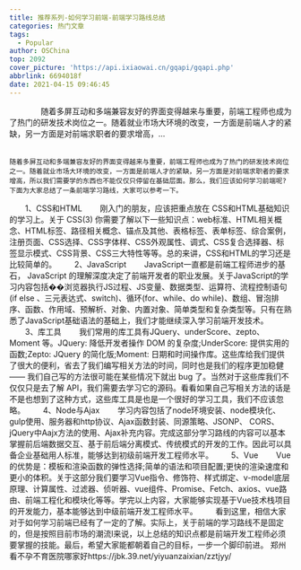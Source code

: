 ```yaml
---
title: 推荐系列-如何学习前端-前端学习路线总结
categories: 热门文章
tags:
  - Popular
author: OSChina
top: 2092
cover_picture: 'https://api.ixiaowai.cn/gqapi/gqapi.php'
abbrlink: 6694018f
date: 2021-04-15 09:46:45
---
```


&emsp;&emsp;　　随着多屏互动和多端兼容友好的界面变得越来与重要，前端工程师也成为了热门的研发技术岗位之一。随着就业市场大环境的改变，一方面是前端人才的紧缺，另一方面是对前端求职者的要求增高，...
<!-- more -->

                                                                                                                                                                                        　　随着多屏互动和多端兼容友好的界面变得越来与重要，前端工程师也成为了热门的研发技术岗位之一。随着就业市场大环境的改变，一方面是前端人才的紧缺，另一方面是对前端求职者的要求增高，所以我们需要学的东西也不能仅仅只停留在基础层面。那么，我们应该如何学习前端呢?下面为大家总结了一条前端学习路线，大家可以参考一下。 
　　1、CSS和HTML 
　　刚入门的朋友，应该把重点放在 CSS和HTML基础知识的学习上。关于 CSS(3) 你需要了解以下一些知识点：web标准、HTML相关概念、HTML标签、路径相关概念、锚点及其他、表格标签、表单标签、综合案例，注册页面、CSS选择、CSS字体样、CSS外观属性、调式、CSS复合选择器、标签显示模式、CSS背景、CSS三大特性等等。总的来讲，CSS和HTML的学习还是比较简单的。 
　　2、JavaScript 
　　JavaScript一直都是前端工程师进步的基石， JavaScript 的理解深度决定了前端开发者的职业发展。关于JavaScript的学习内容包括��浏览器执行JS过程、JS变量、数据类型、运算符、流程控制语句(if else 、三元表达式、switch)、循环(for、while、do while)、数组、冒泡排序、函数、作用域、预解析、对象、内置对象、简单类型和复杂类型等。只有在熟悉了JavaScript基础语法的基础上，我们才能继续深入学习前端开发技术。 
　　3、库工具 
　　我们常用的库工具有JQuery、underScore、zepto、Moment 等。JQuery: 降低开发者操作 DOM 的复杂度;UnderScore: 提供实用的函数;Zepto: JQuery 的简化版;Moment: 日期和时间操作库。这些库给我们提供了很大的便利，省去了我们编写相关方法的时间，同时也是我们的程序更加稳健 —— 我们自己写的方法很可能在某些情况下就出 bug 了。当然对于这些库我们不仅仅只是去了解 API，我们需要去学习它的源码。看看如果自己写相关方法的话是不是也想到了这种方式，这些库工具是也是一个很好的学习工具，我们不应该忽略。 
　　4、Node与Ajax 
　　学习内容包括了node环境安装、node模块化、gulp使用、服务器和http协议、Ajax函数封装、同源策略、JSONP、 CORS、jQuery中Aajx方法的使用、Ajax补充内容。完成这部分学习路线的内容可以基本掌握前后端数据交互、基于前后端分离模式、传统模式的开发的工作。因此可以具备企业基础用人标准，能够达到初级前端开发工程师水平。 
　　5、Vue 
　　Vue的优势是：模板和渲染函数的弹性选择;简单的语法和项目配置;更快的渲染速度和更小的体积。关于这部分我们要学习Vue指令、修饰符、样式绑定、v-model底层原理、计算属性、过滤器、侦听器、vue组件、Promise、Fetch、axios、vue路由、前端工程化和模块化等等。学完以上内容，大家能够实现基于Vue技术栈项目的开发能力，基本能够达到中级前端开发工程师水平。 
　　看到这里，相信大家对于如何学习前端已经有了一定的了解。实际上，关于前端的学习路线不是固定的，但是按照目前市场的潮流l来说，以上总结的知识点都是前端开发工程师必须要掌握的技能。最后，希望大家能都朝着自己的目标，一步一个脚印前进。 
郑州看不孕不育医院哪家好https://jbk.39.net/yiyuanzaixian/zztjyy/
                                        
